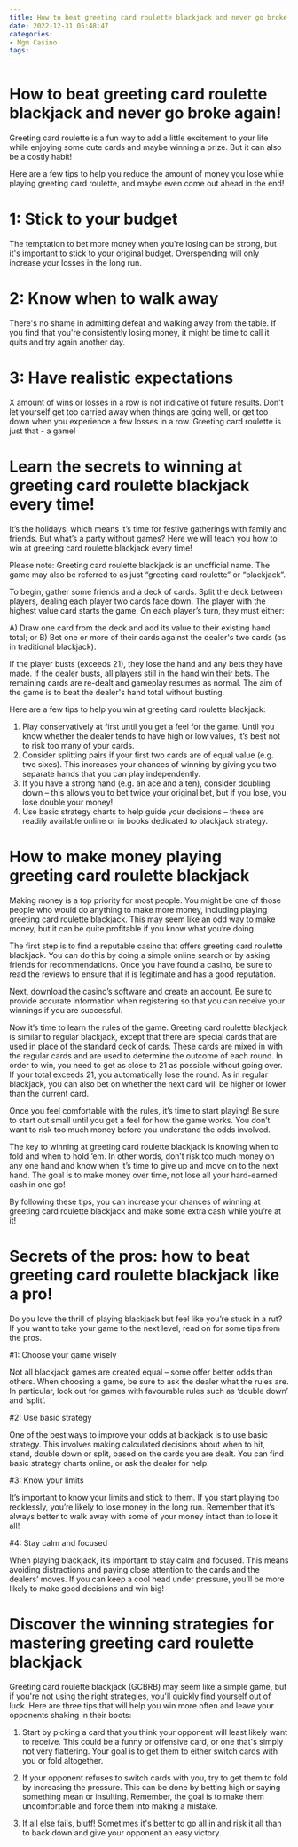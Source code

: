 ```yaml
---
title: How to beat greeting card roulette blackjack and never go broke again!
date: 2022-12-31 05:48:47
categories:
- Mgm Casino
tags:
---
```



#  How to beat greeting card roulette blackjack and never go broke again!

Greeting card roulette is a fun way to add a little excitement to your life while enjoying some cute cards and maybe winning a prize. But it can also be a costly habit!

Here are a few tips to help you reduce the amount of money you lose while playing greeting card roulette, and maybe even come out ahead in the end!

# 1: Stick to your budget

The temptation to bet more money when you're losing can be strong, but it's important to stick to your original budget. Overspending will only increase your losses in the long run.

# 2: Know when to walk away

There's no shame in admitting defeat and walking away from the table. If you find that you're consistently losing money, it might be time to call it quits and try again another day.

# 3: Have realistic expectations
X amount of wins or losses in a row is not indicative of future results. Don't let yourself get too carried away when things are going well, or get too down when you experience a few losses in a row. Greeting card roulette is just that - a game!

#  Learn the secrets to winning at greeting card roulette blackjack every time!

It’s the holidays, which means it’s time for festive gatherings with family and friends. But what’s a party without games? Here we will teach you how to win at greeting card roulette blackjack every time!

Please note: Greeting card roulette blackjack is an unofficial name. The game may also be referred to as just “greeting card roulette” or “blackjack”.

To begin, gather some friends and a deck of cards. Split the deck between players, dealing each player two cards face down. The player with the highest value card starts the game. On each player’s turn, they must either:

A) Draw one card from the deck and add its value to their existing hand total; or
B) Bet one or more of their cards against the dealer's two cards (as in traditional blackjack).

If the player busts (exceeds 21), they lose the hand and any bets they have made. If the dealer busts, all players still in the hand win their bets. The remaining cards are re-dealt and gameplay resumes as normal. The aim of the game is to beat the dealer's hand total without busting.

Here are a few tips to help you win at greeting card roulette blackjack:

1) Play conservatively at first until you get a feel for the game. Until you know whether the dealer tends to have high or low values, it’s best not to risk too many of your cards.
2) Consider splitting pairs if your first two cards are of equal value (e.g. two sixes). This increases your chances of winning by giving you two separate hands that you can play independently.
3) If you have a strong hand (e.g. an ace and a ten), consider doubling down – this allows you to bet twice your original bet, but if you lose, you lose double your money! 
4) Use basic strategy charts to help guide your decisions – these are readily available online or in books dedicated to blackjack strategy.

#  How to make money playing greeting card roulette blackjack

Making money is a top priority for most people. You might be one of those people who would do anything to make more money, including playing greeting card roulette blackjack. This may seem like an odd way to make money, but it can be quite profitable if you know what you’re doing.

The first step is to find a reputable casino that offers greeting card roulette blackjack. You can do this by doing a simple online search or by asking friends for recommendations. Once you have found a casino, be sure to read the reviews to ensure that it is legitimate and has a good reputation.

Next, download the casino’s software and create an account. Be sure to provide accurate information when registering so that you can receive your winnings if you are successful.

Now it’s time to learn the rules of the game. Greeting card roulette blackjack is similar to regular blackjack, except that there are special cards that are used in place of the standard deck of cards. These cards are mixed in with the regular cards and are used to determine the outcome of each round. In order to win, you need to get as close to 21 as possible without going over. If your total exceeds 21, you automatically lose the round. As in regular blackjack, you can also bet on whether the next card will be higher or lower than the current card.

Once you feel comfortable with the rules, it’s time to start playing! Be sure to start out small until you get a feel for how the game works. You don’t want to risk too much money before you understand the odds involved.

The key to winning at greeting card roulette blackjack is knowing when to fold and when to hold ‘em. In other words, don’t risk too much money on any one hand and know when it’s time to give up and move on to the next hand. The goal is to make money over time, not lose all your hard-earned cash in one go!

By following these tips, you can increase your chances of winning at greeting card roulette blackjack and make some extra cash while you’re at it!

#  Secrets of the pros: how to beat greeting card roulette blackjack like a pro!

Do you love the thrill of playing blackjack but feel like you’re stuck in a rut? If you want to take your game to the next level, read on for some tips from the pros.

#1: Choose your game wisely

Not all blackjack games are created equal – some offer better odds than others. When choosing a game, be sure to ask the dealer what the rules are. In particular, look out for games with favourable rules such as ‘double down’ and ‘split’.

#2: Use basic strategy

One of the best ways to improve your odds at blackjack is to use basic strategy. This involves making calculated decisions about when to hit, stand, double down or split, based on the cards you are dealt. You can find basic strategy charts online, or ask the dealer for help.

#3: Know your limits

It’s important to know your limits and stick to them. If you start playing too recklessly, you’re likely to lose money in the long run. Remember that it’s always better to walk away with some of your money intact than to lose it all!

#4: Stay calm and focused

When playing blackjack, it’s important to stay calm and focused. This means avoiding distractions and paying close attention to the cards and the dealers’ moves. If you can keep a cool head under pressure, you’ll be more likely to make good decisions and win big!

#  Discover the winning strategies for mastering greeting card roulette blackjack

Greeting card roulette blackjack (GCBRB) may seem like a simple game, but if you're not using the right strategies, you'll quickly find yourself out of luck. Here are three tips that will help you win more often and leave your opponents shaking in their boots:

1. Start by picking a card that you think your opponent will least likely want to receive. This could be a funny or offensive card, or one that's simply not very flattering. Your goal is to get them to either switch cards with you or fold altogether.

2. If your opponent refuses to switch cards with you, try to get them to fold by increasing the pressure. This can be done by betting high or saying something mean or insulting. Remember, the goal is to make them uncomfortable and force them into making a mistake.

3. If all else fails, bluff! Sometimes it's better to go all in and risk it all than to back down and give your opponent an easy victory.